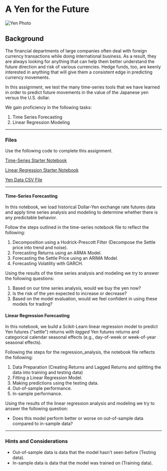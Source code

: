 # A Yen for the Future

![Yen Photo](Images/unit-10-readme-photo.png)

## Background

The financial departments of large companies often deal with foreign currency transactions while doing international business. As a result, they are always looking for anything that can help them better understand the future direction and risk of various currencies. Hedge funds, too, are keenly interested in anything that will give them a consistent edge in predicting currency movements.

In this assignment, we test the many time-series tools that we have learned in order to predict future movements in the value of the Japanese yen versus the U.S. dollar.

We  gain proficiency in the following tasks:

1. Time Series Forecasting
2. Linear Regression Modeling


- - -

### Files

Use the following  code to complete this assignment. 

[Time-Series Starter Notebook](Notebook/time_series_analysis.ipynb)

[Linear Regression Starter Notebook](Notebook/regression_analysis.ipynb)

[Yen Data CSV File](Data/yen.csv)

- - -

#### Time-Series Forecasting

In this notebook, we  load historical Dollar-Yen exchange rate futures data and apply time series analysis and modeling to determine whether there is any predictable behavior.

Follow the steps outlined in the time-series notebook file to reflect the following:

1. Decomposition using a Hodrick-Prescott Filter (Decompose the Settle price into trend and noise).
2. Forecasting Returns using an ARMA Model.
3. Forecasting the Settle Price using an ARIMA Model.
4. Forecasting Volatility with GARCH.

Using the results of the time series analysis and modeling we try to answer the following questions:

1. Based on our time series analysis, would we buy the yen now?
2. Is the risk of the yen expected to increase or decrease?
3. Based on the model evaluation, would we feel confident in using these models for trading?


#### Linear Regression Forecasting

In this notebook, we build a Scikit-Learn linear regression model to predict Yen futures ("settle") returns with *lagged* Yen futures returns and categorical calendar seasonal effects (e.g., day-of-week or week-of-year seasonal effects).

Following the steps for the regression_analysis, the notebook file reflects the following:

1. Data Preparation (Creating Returns and Lagged Returns and splitting the data into training and testing data)
2. Fitting a Linear Regression Model.
3. Making predictions using the testing data.
4. Out-of-sample performance.
5. In-sample performance.

Using the results of the linear regression analysis and modeling we try to answer the following question:

* Does this model perform better or worse on out-of-sample data compared to in-sample data?

- - -

### Hints and Considerations

* Out-of-sample data is data that the model hasn't seen before (Testing data).
* In-sample data is data that the model was trained on (Training data).